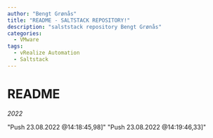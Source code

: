 ```yaml
---
author: "Bengt Grønås"
title: "README - SALTSTACK REPOSITORY!"
description: "salststack repository Bengt Grønås"
categories:
  - VMware
tags:
  - vRealize Automation
  - Saltstack
---
```


# README
*2022* 

"Push 23.08.2022 @14:18:45,98]"
"Push 23.08.2022 @14:19:46,33]"
